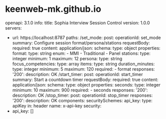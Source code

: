 # keenweb-mk.github.io

openapi: 3.1.0
info:
  title: Sophia Interview Session Control
  version: 1.0.0
servers:
- url: https://localhost:8787
paths:
  /set_mode:
    post:
      operationId: set_mode
      summary: Configure session format/persona/stations
      requestBody:
        required: true
        content:
          application/json:
            schema:
              type: object
              properties:
                format:
                  type: string
                  enum:
                  - MMI
                  - Traditional
                  - Panel
                stations:
                  type: integer
                  minimum: 1
                  maximum: 12
                persona:
                  type: string
                focus_competencies:
                  type: array
                  items:
                    type: string
                duration_minutes:
                  type: integer
                  minimum: 5
                  maximum: 120
              required:
              - format
      responses:
        '200':
          description: OK
  /start_timer:
    post:
      operationId: start_timer
      summary: Start a countdown timer
      requestBody:
        required: true
        content:
          application/json:
            schema:
              type: object
              properties:
                seconds:
                  type: integer
                  minimum: 10
                  maximum: 900
              required:
              - seconds
      responses:
        '200':
          description: OK
  /stop_timer:
    post:
      operationId: stop_timer
      responses:
        '200':
          description: OK
components:
  securitySchemes:
    api_key:
      type: apiKey
      in: header
      name: x-api-key
security:
- api_key: []
